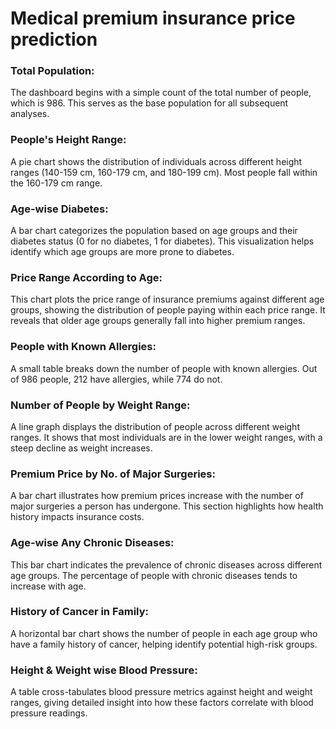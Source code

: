 # Medical premium insurance price prediction
### Total Population:
The dashboard begins with a simple count of the total number of people, which is 986. This serves as the base population for all subsequent analyses.
### People's Height Range:
 A pie chart shows the distribution of individuals across different height ranges (140-159 cm, 160-179 cm, and 180-199 cm). Most people fall within the 160-179 cm range.
### Age-wise Diabetes:
A bar chart categorizes the population based on age groups and their diabetes status (0 for no diabetes, 1 for diabetes). This visualization helps identify which age groups are more prone to diabetes.
### Price Range According to Age:
This chart plots the price range of insurance premiums against different age groups, showing the distribution of people paying within each price range. It reveals that older age groups generally fall into higher premium ranges.
### People with Known Allergies:
A small table breaks down the number of people with known allergies. Out of 986 people, 212 have allergies, while 774 do not.
### Number of People by Weight Range:
A line graph displays the distribution of people across different weight ranges. It shows that most individuals are in the lower weight ranges, with a steep decline as weight increases.
### Premium Price by No. of Major Surgeries:
A bar chart illustrates how premium prices increase with the number of major surgeries a person has undergone. This section highlights how health history impacts insurance costs.
### Age-wise Any Chronic Diseases:
This bar chart indicates the prevalence of chronic diseases across different age groups. The percentage of people with chronic diseases tends to increase with age.
### History of Cancer in Family:
A horizontal bar chart shows the number of people in each age group who have a family history of cancer, helping identify potential high-risk groups.
### Height & Weight wise Blood Pressure:
A table cross-tabulates blood pressure metrics against height and weight ranges, giving detailed insight into how these factors correlate with blood pressure readings.
